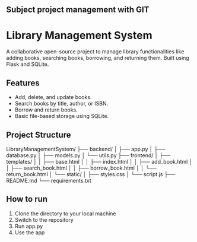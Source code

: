 ## Subject project management with GIT

# Library Management System
A collaborative open-source project to manage library functionalities like adding books, searching books, borrowing, and returning them. Built using Flask and SQLite.

## Features
- Add, delete, and update books.
- Search books by title, author, or ISBN.
- Borrow and return books.
- Basic file-based storage using SQLite.

## Project Structure
LibraryManagementSystem/
├── backend/
│   ├── app.py
│   ├── database.py
│   ├── models.py
│   └── utils.py
├── frontend/
│   ├── templates/
│   │   ├── base.html
│   │   ├── index.html
│   │   ├── add_book.html
│   │   ├── search_book.html
│   │   ├── borrow_book.html
│   │   └── return_book.html
│   └── static/
│       ├── styles.css
│       └── script.js
├── README.md
└── requirements.txt

## How to run
1. Clone the directory to your local machine
2. Switch to the repository
3. Run app.py
4. Use the app
